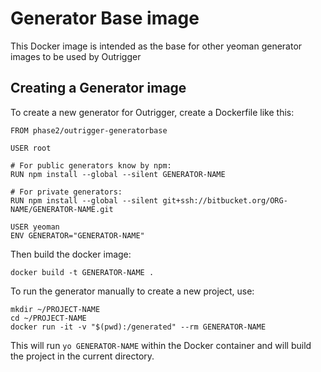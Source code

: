 # Generator Base image

This Docker image is intended as the base for other yeoman generator images to be used by Outrigger

## Creating a Generator image

To create a new generator for Outrigger, create a Dockerfile like this:

```
FROM phase2/outrigger-generatorbase
  
USER root
  
# For public generators know by npm:
RUN npm install --global --silent GENERATOR-NAME
  
# For private generators:
RUN npm install --global --silent git+ssh://bitbucket.org/ORG-NAME/GENERATOR-NAME.git
  
USER yeoman
ENV GENERATOR="GENERATOR-NAME"

```

Then build the docker image:

```
docker build -t GENERATOR-NAME .

```

To run the generator manually to create a new project, use:

```
mkdir ~/PROJECT-NAME
cd ~/PROJECT-NAME
docker run -it -v "$(pwd):/generated" --rm GENERATOR-NAME

```
This will run ``yo GENERATOR-NAME`` within the Docker container and will build the project in the current directory.
